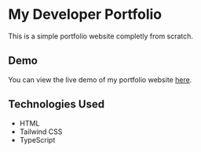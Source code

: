 # My Developer Portfolio

This is a simple portfolio website completly from scratch.

## Demo

You can view the live demo of my portfolio website [here](https://joseanayala.vercel.app/).

## Technologies Used

- HTML
- Tailwind CSS
- TypeScript
